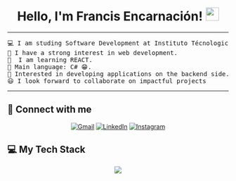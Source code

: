 <h1 align="center">
Hello, I'm Francis Encarnación!
	<a href="https://github.com/FrancisEncarnacion" target="_self">
		<img src="https://media.giphy.com/media/hvRJCLFzcasrR4ia7z/giphy.gif" width="30">
	</a>
</h1>

<hr>

<pre>
💻 I am studing Software Development at Instituto Técnologico de las Américas
📝 I have a strong interest in web development.
🌱  I am learning REACT.
🌟 Main language: C# 😁.
🚩 Interested in developing applications on the backend side.
😃 I look forward to collaborate on impactful projects
</pre>
<hr>

## 🤝 Connect with me

<p align="center">
	<a href="francisencarnacion082@gmail.com"><img img src="https://img.shields.io/badge/gmail-%23EA4335.svg?style=plastic&logo=gmail&logoColor=white" alt="Gmail"/></a>
	<a href="https://www.linkedin.com/in/francis-encarnacion-118685315/"><img src="https://img.shields.io/badge/linkedin-%230A66C2.svg?style=plastic&logo=linkedin&logoColor=white" alt="LinkedIn"/></a>
    <a href="https://www.instagram.com/frncxs05/"><img src="https://img.shields.io/badge/Instagram-%23E4405F.svg?style=plastic&logo=instagram&logoColor=white" alt="Instagram"/></a>
</p>

## 💻 My Tech Stack

<p align="center">
  <a href="https://skillicons.dev">
    <img src="https://skillicons.dev/icons?i=c#,ASP.NET,git,kubernetes,docker,c,vim" />
  </a>
</p>
